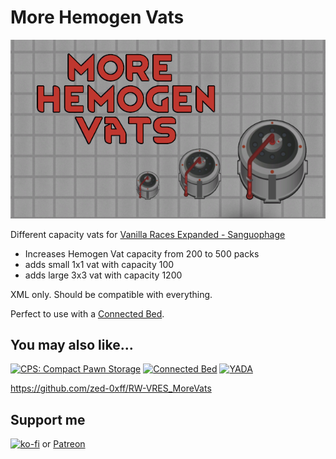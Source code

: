 # More Hemogen Vats
[![More Hemogen Vats](About/Preview.png)](https://steamcommunity.com/sharedfiles/filedetails/?id=2965143667)

Different capacity vats for [Vanilla Races Expanded - Sanguophage](https://steamcommunity.com/workshop/filedetails/?id=2963116383)

-  Increases Hemogen Vat capacity from 200 to 500 packs
-  adds small 1x1 vat with capacity 100
-  adds large 3x3 vat with capacity 1200

XML only.
Should be compatible with everything.

Perfect to use with a [Connected Bed](https://steamcommunity.com/workshop/filedetails/?id=2957904090).

## You may also like...

[![CPS: Compact Pawn Storage](https://steamuserimages-a.akamaihd.net/ugc/2031730758744755960/6EBD5542F16F51143F66B0123588C3CD002945A4/?imw=268&imh=151&ima=fit&impolicy=Letterbox)](https://steamcommunity.com/sharedfiles/filedetails/?id=2974541112)
[![Connected Bed](https://steamuserimages-a.akamaihd.net/ugc/2031731300513128421/33F0CC11BA63BE38DEB3FECEB9AB5B15114EE997/?imw=268&imh=151&ima=fit&impolicy=Letterbox)](https://steamcommunity.com/sharedfiles/filedetails/?id=2957904090)
[![YADA](https://steamuserimages-a.akamaihd.net/ugc/2031731300519719867/4E551B5E8A5F51182BD2D8830C7E9E180D0634BC/?imw=268&imh=151&ima=fit&impolicy=Letterbox)](https://steamcommunity.com/sharedfiles/filedetails/?id=2971543841)

https://github.com/zed-0xff/RW-VRES_MoreVats

## Support me

[![ko-fi](https://i.imgur.com/Utx6OIH.png)](https://ko-fi.com/K3K81Z3W5) or [Patreon](https://www.patreon.com/zed_0xff)
